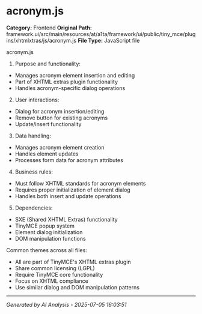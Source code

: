 # acronym.js

**Category:** Frontend
**Original Path:** framework.ui/src/main/resources/at/a1ta/framework/ui/public/tiny_mce/plugins/xhtmlxtras/js/acronym.js
**File Type:** JavaScript file

acronym.js
1. Purpose and functionality:
- Manages acronym element insertion and editing
- Part of XHTML extras plugin functionality
- Handles acronym-specific dialog operations

2. User interactions:
- Dialog for acronym insertion/editing
- Remove button for existing acronyms
- Update/insert functionality

3. Data handling:
- Manages acronym element creation
- Handles element updates
- Processes form data for acronym attributes

4. Business rules:
- Must follow XHTML standards for acronym elements
- Requires proper initialization of element dialog
- Handles both insert and update operations

5. Dependencies:
- SXE (Shared XHTML Extras) functionality
- TinyMCE popup system
- Element dialog initialization
- DOM manipulation functions

Common themes across all files:
- All are part of TinyMCE's XHTML extras plugin
- Share common licensing (LGPL)
- Require TinyMCE core functionality
- Focus on XHTML compliance
- Use similar dialog and DOM manipulation patterns

---
*Generated by AI Analysis - 2025-07-05 16:03:51*
